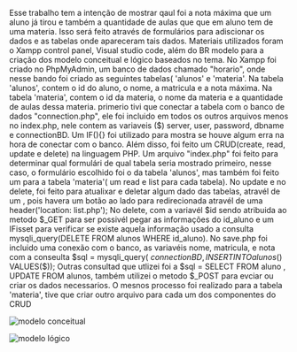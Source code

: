 Esse trabalho tem a intenção de mostrar qaul foi a nota máxima que um aluno já tirou e também a quantidade de aulas que que em aluno tem de uma materia. Isso será feito através de formulários para adiscionar os dados e as tabelas onde apareceram tais dados. Materiais utilizados foram o Xampp control panel, Visual studio code, além do BR modelo para a criação dos modelo conceitual e lógico baseados no tema.
No Xampp foi criado no PhpMyAdmin, um banco de dados chamado "horario", onde nesse bando foi criado as seguintes tabelas( 'alunos' e 'materia'. Na tabela 'alunos', contem o id do aluno, o nome, a matricula e a nota máxima. Na tabela 'materia', contem o id da materia, o nome da materia e a quantidade de aulas dessa materia. 
primerio tivi que conectar a tabela com o banco de dados "connection.php", ele foi incluido em todos os outros arquivos menos no index.php, nele contem as variaveis ($) server, user, password, dbname e connectionBD. Um IF(){} foi utilizado para mostra se houve algum erra na hora de conectar com o banco.
Além disso, foi feito um CRUD(create, read, update e delete) na linguagem PHP. Um arquivo "index.php" foi feito para determinar qual formulári de qual tabela seria mostrado primeiro, nesse caso, o formulário escolhido foi o da tabela 'alunos', mas também foi feito um para a tabela 'materia'( um read e list para cada tabela). No update e no delete, foi feito para atualixar e deletar algum dado das tabelas, atravél de um <a href> </a>, pois havera um botão ao lado para redirecionada atravél de uma header('location: list.php');
No delete, com a variavél $id sendo atribuida ao metodo $_GET para ser possivél pegar as informações do id_aluno e um IFisset para verificar se existe aquela informação usado a consulta mysqli_query(DELETE FROM alunos WHERE id_aluno). No save.php foi incluido uma conexão com o banco, as variavéis nome, matricula, e nota com a conseulta $sql = mysqli_query( $connectionBD, INSERT INTO alunos($) VALUES($)); Outras consultad que utlizei foi a $sql = SELECT FROM aluno , UPDATE FROM alunos, também utilizei o metodo $_POST para evciar ou criar os dados necessarios. O mesnos processo foi realizado para a tabela 'materia', tive que criar outro arquivo para cada um dos componentes do CRUD










![modelo conceitual](https://github.com/user-attachments/assets/1eea7751-fcb7-4724-ad1b-63ceef1ad459)

![modelo lógico](https://github.com/user-attachments/assets/fff9974d-0528-48d1-9a7d-57029b96bb91)
